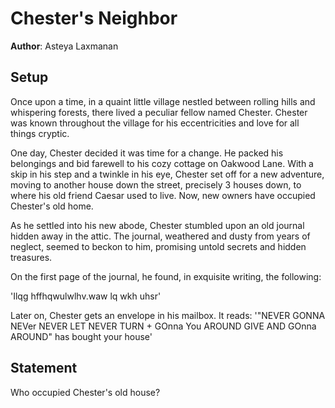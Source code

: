 # Chester's Neighbor 

**Author**: Asteya Laxmanan 

## Setup
Once upon a time, in a quaint little village nestled between rolling hills and whispering forests, there lived a peculiar fellow named Chester. Chester was known throughout the village for his eccentricities and love for all things cryptic.

One day, Chester decided it was time for a change. He packed his belongings and bid farewell to his cozy cottage on Oakwood Lane. With a skip in his step and a twinkle in his eye, Chester set off for a new adventure, moving to another house down the street, precisely 3 houses down, to where his old friend Caesar used to live. Now, new owners have occupied Chester's old home.

As he settled into his new abode, Chester stumbled upon an old journal hidden away in the attic. The journal, weathered and dusty from years of neglect, seemed to beckon to him, promising untold secrets and hidden treasures.

On the first page of the journal, he found, in exquisite writing, the following:


'Ilqg hffhqwulwlhv.waw lq wkh uhsr'


Later on, Chester gets an envelope in his mailbox. It reads:
'"NEVER GONNA NEVer NEVER LET NEVER TURN + GOnna You AROUND GIVE AND GOnna AROUND" 
  has bought your house'

## Statement
Who occupied Chester's old house?